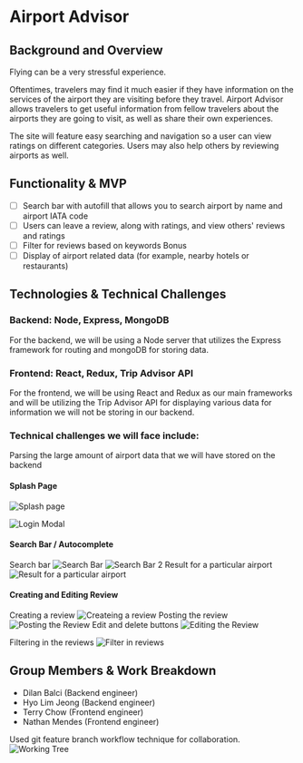 # Airport Advisor


## Background and Overview

Flying can be a very stressful experience.  

Oftentimes, travelers may find it much easier if they have information on the services of the airport they are visiting before they travel. Airport Advisor allows travelers to get useful information from fellow travelers about the airports they are going to visit, as well as share their own experiences.  

The site will feature easy searching and navigation so a user can view ratings on different categories. Users may also help others by reviewing airports as well.

## Functionality & MVP

- [ ] Search bar with autofill that allows you to search airport by name and airport IATA code
- [ ] Users can leave a review, along with ratings, and view others' reviews and ratings
- [ ] Filter for reviews based on keywords
Bonus
- [ ] Display of airport related data (for example, nearby hotels or restaurants)

## Technologies & Technical Challenges

### Backend: Node, Express, MongoDB

For the backend, we will be using a Node server that utilizes the Express framework for routing and mongoDB for storing data.

### Frontend: React, Redux, Trip Advisor API

For the frontend, we will be using React and Redux as our main frameworks and will be utilizing the Trip Advisor API for displaying various data for information we will not be storing in our backend.

### Technical challenges we will face include:

Parsing the large amount of airport data that we will have stored on the backend

#### Splash Page

![Splash page](https://user-images.githubusercontent.com/27787818/77266135-d9325680-6c5b-11ea-9671-ea499164a551.png)

![Login Modal](https://user-images.githubusercontent.com/27787818/77265945-54dfd380-6c5b-11ea-87ff-31a940f4aed4.png)

#### Search Bar / Autocomplete

Search bar
![Search Bar](https://user-images.githubusercontent.com/27787818/77266002-80fb5480-6c5b-11ea-8a5c-b58497943b4d.png)
![Search Bar 2](https://user-images.githubusercontent.com/27787818/78060641-bcbfa980-7340-11ea-8216-71477430af90.png)
Result for a particular airport
![Result for a particular airport](https://user-images.githubusercontent.com/27787818/77266021-907a9d80-6c5b-11ea-8eac-7b73deb4f9ba.png)

#### Creating and Editing Review

Creating a review
![Createing a review](https://user-images.githubusercontent.com/27787818/77266065-aee09900-6c5b-11ea-8c18-f75475e225d0.png)
Posting the review
![Posting the Review](https://user-images.githubusercontent.com/27787818/77266512-dedc6c00-6c5c-11ea-8f58-33a5f53024c1.png)
Edit and delete buttons
![Editing the Review](https://user-images.githubusercontent.com/27787818/78059948-99e0c580-733f-11ea-8518-56290b79058c.png)

Filtering in the reviews
![Filter in reviews](https://user-images.githubusercontent.com/27787818/78060755-f1cbfc00-7340-11ea-9e7d-ac24290b684c.png)


## Group Members & Work Breakdown

- Dilan Balci (Backend engineer)
- Hyo Lim Jeong (Backend engineer)
- Terry Chow (Frontend engineer)
- Nathan Mendes (Frontend engineer)

Used git feature branch workflow technique for collaboration.
![Working Tree](https://user-images.githubusercontent.com/27787818/77266837-e8b29f00-6c5d-11ea-8a1a-6266e14c2e10.png)
